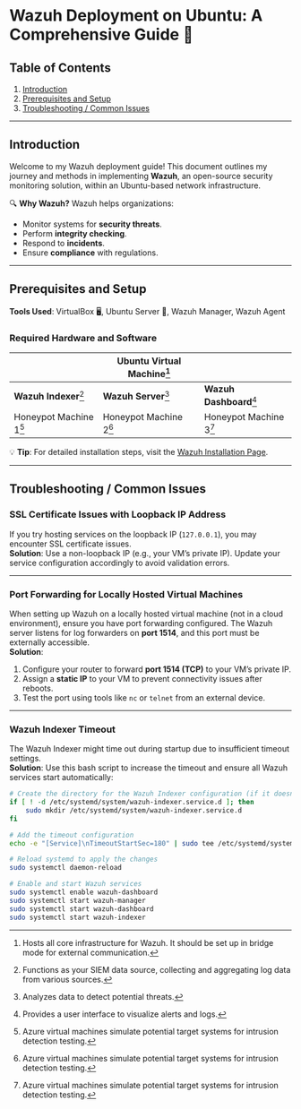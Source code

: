 # Wazuh Deployment on Ubuntu: A Comprehensive Guide 🚀

## Table of Contents
1. [Introduction](#introduction)
2. [Prerequisites and Setup](#prerequisites-and-setup)
3. [Troubleshooting / Common Issues](#troubleshooting--common-issues)

---

## Introduction
Welcome to my Wazuh deployment guide! This document outlines my journey and methods in implementing **Wazuh**, an open-source security monitoring solution, within an Ubuntu-based network infrastructure. 

🔍 **Why Wazuh?**
Wazuh helps organizations:
- Monitor systems for **security threats**.
- Perform **integrity checking**.
- Respond to **incidents**.
- Ensure **compliance** with regulations.

---

## Prerequisites and Setup
**Tools Used**: VirtualBox 🖥️, Ubuntu Server 🐧, Wazuh Manager, Wazuh Agent

### Required Hardware and Software
|                | **Ubuntu Virtual Machine**[^1] |                |
|----------------|----------------------------|----------------|
| **Wazuh Indexer**[^2] | **Wazuh Server**[^3]    | **Wazuh Dashboard**[^4] |
| Honeypot Machine 1[^5] | Honeypot Machine 2[^5] | Honeypot Machine 3[^5] |

[^1]: Hosts all core infrastructure for Wazuh. It should be set up in bridge mode for external communication.
[^2]: Functions as your SIEM data source, collecting and aggregating log data from various sources.
[^3]: Analyzes data to detect potential threats.
[^4]: Provides a user interface to visualize alerts and logs.
[^5]: Azure virtual machines simulate potential target systems for intrusion detection testing.

💡 **Tip**: For detailed installation steps, visit the [Wazuh Installation Page](https://documentation.wazuh.com/current/installation-guide/wazuh-dashboard/index.html).

---

## Troubleshooting / Common Issues

### SSL Certificate Issues with Loopback IP Address
If you try hosting services on the loopback IP (`127.0.0.1`), you may encounter SSL certificate issues.  
**Solution**: Use a non-loopback IP (e.g., your VM’s private IP). Update your service configuration accordingly to avoid validation errors.

---

### Port Forwarding for Locally Hosted Virtual Machines
When setting up Wazuh on a locally hosted virtual machine (not in a cloud environment), ensure you have port forwarding configured. The Wazuh server listens for log forwarders on **port 1514**, and this port must be externally accessible.  
**Solution**:
1. Configure your router to forward **port 1514 (TCP)** to your VM’s private IP.
2. Assign a **static IP** to your VM to prevent connectivity issues after reboots.
3. Test the port using tools like `nc` or `telnet` from an external device.

---

### Wazuh Indexer Timeout
The Wazuh Indexer might time out during startup due to insufficient timeout settings.  
**Solution**: Use this bash script to increase the timeout and ensure all Wazuh services start automatically:

```bash
# Create the directory for the Wazuh Indexer configuration (if it doesn't exist)
if [ ! -d /etc/systemd/system/wazuh-indexer.service.d ]; then
    sudo mkdir /etc/systemd/system/wazuh-indexer.service.d
fi

# Add the timeout configuration
echo -e "[Service]\nTimeoutStartSec=180" | sudo tee /etc/systemd/system/wazuh-indexer.service.d/override.conf

# Reload systemd to apply the changes
sudo systemctl daemon-reload

# Enable and start Wazuh services
sudo systemctl enable wazuh-dashboard
sudo systemctl start wazuh-manager
sudo systemctl start wazuh-dashboard
sudo systemctl start wazuh-indexer
